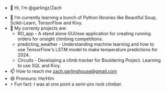 - 👋 Hi, I’m @garlingz/Zach
<!--- 👀 I’m interested in ... --->
- 🌱 I’m currently learning a bunch of Python libraries like Beautiful Soup, Scikit-Learn, TensorFlow and Kivy.
- 🚧 My currenty projects are:
   * RO_app - A stand alone GUI/exe application for creating running orders for onsight climbing competitions.
   * predicting_weather - Understanding machine learning and how to use TensorFlow's LSTM model to make temperature predictions for 2024.
   * Circuits - Developing a climb tracker for Bouldering Project. Learning to use SQL and Kivy.
- 📫 How to reach me zach.garlinghouse@gmail.com
- 😄 Pronouns: He/Him
- ⚡ Fun fact: I was at one point a semi-pro rock climber.

<!---
garlingz/garlingz is a ✨ special ✨ repository because its `README.md` (this file) appears on your GitHub profile.
You can click the Preview link to take a look at your changes.
--->

